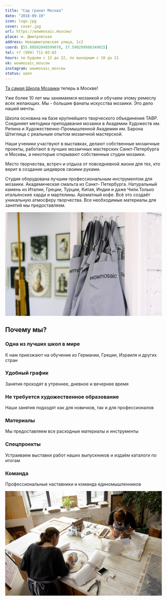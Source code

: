 ```yaml
---
title: "Сад гранат Москва"
date: "2018-09-19"
icon: logo.jpg
cover: cover.jpg
url: https://wowmosaic.moscow/
place: м. Дмитровская
address: Новодмитровская улица, 1с2
coord: [55.80502048599078, 37.590209998349025]
tel: +7 (999) 711-03-83
hours: по будням с 12 до 22, по выходным с 10 до 21
vk: wowmosaic_moscow
instagram: wowmosaic_moscow
status: open
---
```


[Та самая Школа Мозаики](/workshop/catalog/sad-granat-spb/) теперь в Москве!

Уже более 10 лет мы занимаемся мозаикой
и обучаем этому ремеслу всех желающих.
Мы - большие фанаты искусства мозаики.
Это дело нашей мечты.

Школа основана на базе крупнейшего творческого объединения ТАВР. Соединяет методики преподавания мозаики в Академии Художеств им. Репина и Художественно-Промышленной Академии им. Барона Штиглица с реальным опытом мозаичной мастерской.

Наши ученики участвуют в выставках, делают собственные мозаичные проекты, работают в лучших мозаичных мастерских Санкт-Петербурга и Москвы, а некоторые открывают собственные студии мозаики.

Место творчества, встреч и отдыха от повседневной жизни для тех, кто верит в создание шедевров своими руками.

Студия оборудована лучшим профессиональным инструментом для мозаики. Академическая смальта из Санкт- Петербурга. Натуральный камень из Италии, Греции, Турции, Китая, Индии и даже Чили.Только итальянские харди и мартелины. Ароматный кофе. Всё это создаёт уникальную атмосферу творчества. Все необходимые материалы для занятий мы предоставляем.

![](./dress.jpg)

## Почему мы?

### Одна из лучших школ в мире

К нам приезжают на обучение из Германии, Греции, Израиля и других стран

### Удобный график

Занятия проходят в утреннее, дневное и вечернее время

### Не требуется художественное образование

Наши занятия подходят как для новичков, так и для профессионалов

### Материалы

Мы предоставляем все расходные материалы и инструменты

### Спецпроекты

Устраиваем выставки работ наших выпускников и издаём каталоги по итогам

### Команда

Профессиональные наставники и команда единомышленников

![](./VbmAmA2IjUE.jpeg)

